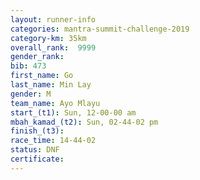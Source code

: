 ```yaml
---
layout: runner-info 
categories: mantra-summit-challenge-2019 
category-km: 35km 
overall_rank:  9999
gender_rank: 
bib: 473
first_name: Go
last_name: Min Lay
gender: M
team_name: Ayo Mlayu
start_(t1): Sun, 12-00-00 am
mbah_kamad_(t2): Sun, 02-44-02 pm
finish_(t3): 
race_time: 14-44-02
status: DNF
certificate: 
---
```

